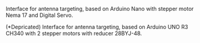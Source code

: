 Interface for antenna targeting, based on Arduino Nano with stepper motor Nema 17 and  Digital Servo.

(*Depricated) Interface for antenna targeting, based on Arduino UNO R3 CH340 with 2 stepper motors with reducer 28BYJ-48.
